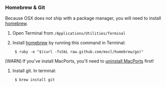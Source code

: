 ### Homebrew & Git
Because OSX does not ship with a package manager, you will need to install [homebrew][homebrew].

1. Open Terminal from `/Applications/Utilities/Terminal`

1. Install [homebrew][homebrew] by running this command in Terminal:

        $ ruby -e "$(curl -fsSkL raw.github.com/mxcl/homebrew/go)"

  [WARN] If you've install MacPorts, you'll need to [uninstall MacPorts](http://guide.macports.org/chunked/installing.macports.uninstalling.html) first!

1. Install git. In terminal:

        $ brew install git

[homebrew]: http://mxcl.github.com/homebrew/ "Homebrew"
[rbenv]: https://github.com/sstephenson/rbenv "rbenv"
[git]: http://git-scm.org "Git"
